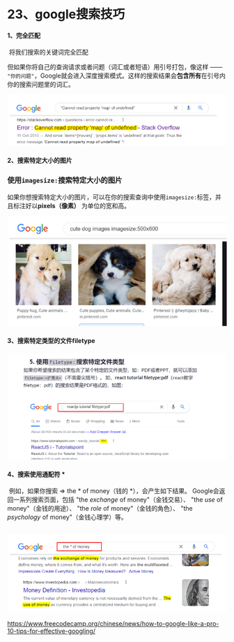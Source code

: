 # 23、google搜索技巧





#### 1、完全匹配 

​		将我们搜索的关键词完全匹配

但如果你将自己的查询请求或者问题（词汇或者短语）用引号打包，像这样 —— `"你的问题"`，Google就会进入深度搜索模式。这样的搜索结果会**包含所有**在引号内你的搜索问题里的词汇。

![1700650612364](../../../.vuepress/public/images/1700650612364.png)







#### 	2、搜索特定大小的图片

### 		使用`imagesize:`搜索特定大小的图片

如果你想搜索特定大小的图片，可以在你的搜索查询中使用`imagesize:`标签，并且标注好以**pixels（像素）** 为单位的宽和高。

![1700650844377](../../../.vuepress/public/images/1700650844377.png)





#### 	3、搜索特定类型的文件filetype

![1700650909317](../../../.vuepress/public/images/1700650909317.png)







#### 	4、搜索使用通配符 *

​	例如，如果你搜索 => the * of money（钱的 *），会产生如下结果。 Google会返回一系列搜索页面，包括 "the *exchange* of money"（金钱交易）、 "the *use* of money"（金钱的用途）、 "the *role* of money"（金钱的角色）、 "the *psychology* of money"（金钱心理学）等。



​	![1700650986083](../../../.vuepress/public/images/1700650986083.png)





https://www.freecodecamp.org/chinese/news/how-to-google-like-a-pro-10-tips-for-effective-googling/





















































